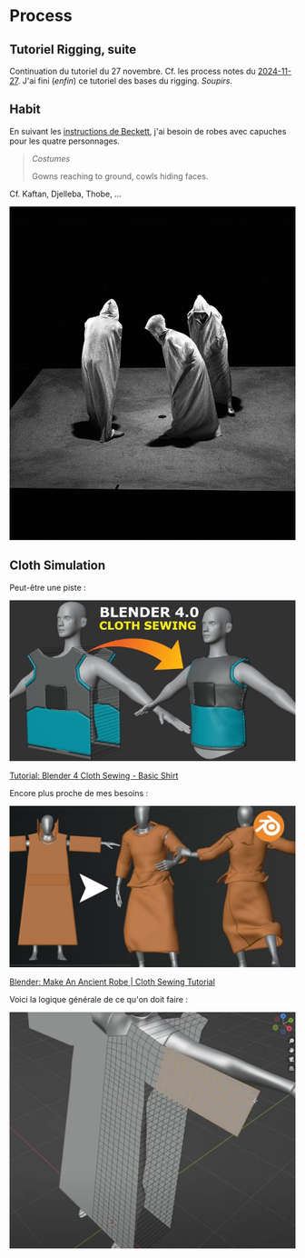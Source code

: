 # Process

## Tutoriel Rigging, suite
Continuation du tutoriel du 27 novembre. Cf. les process notes du [2024-11-27](2024-11-27.md). J'ai fini (*enfin*) ce tutoriel des bases du rigging. *Soupirs*.

## Habit
En suivant les [instructions de Beckett](https://rohandrape.net/ut/rttcc-text/Beckett1984d.pdf), j'ai besoin de robes avec capuches pour les quatre personnages.

> *Costumes*
>
> Gowns reaching to ground, cowls hiding faces.

Cf. Kaftan, Djelleba, Thobe, …

![](images/beckett-robes-with-scowls.jpg)

## Cloth Simulation
Peut-être une piste :

[![](images/youtube-cloth-sewing.jpg)](https://www.youtube.com/watch?v=28tYKUH66KA)

[Tutorial: Blender 4 Cloth Sewing - Basic Shirt](https://www.youtube.com/watch?v=28tYKUH66KA)

Encore plus proche de mes besoins :

[![](images/youtube-making-ancient-robe.jpg)](https://www.youtube.com/watch?v=cVlad6dvynU)

[Blender: Make An Ancient Robe | Cloth Sewing Tutorial](https://www.youtube.com/watch?v=cVlad6dvynU)

Voici la logique générale de ce qu'on doit faire :

![](images/youtube-full-dress.png)